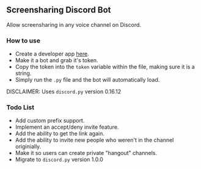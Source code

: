 ## Screensharing Discord Bot

Allow screensharing in any voice channel on Discord.

### How to use

* Create a developer app [here](https://discordapp.com/developers/applications/).
* Make it a bot and grab it's token.
* Copy the token into the `token` variable within the file, making sure it is a string.
* Simply run the `.py` file and the bot will automatically load.

DISCLAIMER: Uses `discord.py` version 0.16.12

### Todo List

* Add custom prefix support.
* Implement an accept/deny invite feature.
* Add the ability to get the link again.
* Add the ability to invite new people who weren't in the channel originially.
* Make it so users can create private "hangout" channels.
* Migrate to `discord.py` version 1.0.0